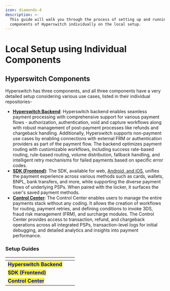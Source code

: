 ```yaml
---
icon: diamonds-4
description: >-
  This guide will walk you through the process of setting up and running all the
  components of Hyperswitch individually on the local setup.
---
```


# Local Setup using Individual Components

## Hyperswitch Components&#x20;

Hyperswitch has three components, and all three components have a very detailed setup considering various use cases, listed in their individual repositories-&#x20;

* [**Hyperswitch Backend**](https://github.com/juspay/hyperswitch): Hyperswitch backend enables seamless payment processing with comprehensive support for various payment flows - authorization, authentication, void and capture workflows along with robust management of post-payment processes like refunds and chargeback handling. Additionally, Hyperswitch supports non-payment use cases by enabling connections with external FRM or authentication providers as part of the payment flow. The backend optimizes payment routing with customizable workflows, including success rate-based routing, rule-based routing, volume distribution, fallback handling, and intelligent retry mechanisms for failed payments based on specific error codes.
* [**SDK (Frontend)**](https://github.com/juspay/hyperswitch-web): The SDK, available for web, [Android, and iOS](https://github.com/juspay/hyperswitch-client-core), unifies the payment experience across various methods such as cards, wallets, BNPL, bank transfers, and more, while supporting the diverse payment flows of underlying PSPs. When paired with the locker, it surfaces the user's saved payment methods.
* [**Control Center**](https://github.com/juspay/hyperswitch-control-center): The Control Center enables users to manage the entire payments stack without any coding. It allows the creation of workflows for routing, payment retries, and defining conditions to invoke 3DS, fraud risk management (FRM), and surcharge modules. The Control Center provides access to transaction, refund, and chargeback operations across all integrated PSPs, transaction-level logs for initial debugging, and detailed analytics and insights into payment performance.

### Setup Guides

<table data-view="cards"><thead><tr><th></th><th data-hidden></th><th data-hidden></th></tr></thead><tbody><tr><td><mark style="color:blue;"><strong>Hyperswitch Backend</strong></mark></td><td></td><td></td></tr><tr><td><mark style="color:blue;"><strong>SDK (Frontend)</strong></mark></td><td></td><td></td></tr><tr><td><mark style="color:blue;"><strong>Control Center</strong></mark></td><td></td><td></td></tr></tbody></table>

